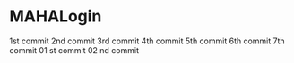 # MAHALogin
1st  commit
2nd commit
3rd commit
4th commit
5th commit
6th commit
7th commit
01 st commit
02 nd commit
